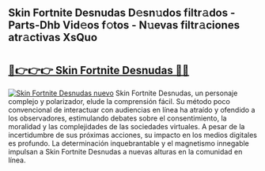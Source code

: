 ## Skin Fortnite Desnudas D𝚎sn𝚞dos filtr𝚊dos - Parts-Dhb Vid𝚎os f𝚘tos - N𝚞evas filtr𝚊ciones atr𝚊ctivas XsQuo

# <h2><a href="http://mb5qnf.tromn.icu/?c=Skin+Fortnite+Desnudas">🔗👉👉👉 Skin Fortnite Desnudas 🔗🔗</a></h2>

[![Skin Fortnite Desnudas nuevo](https://i.imgur.com/pEAQMta.gif)](http://mb5qnf.tromn.icu/?c=Skin+Fortnite+Desnudas)
Skin Fortnite Desnudas, un personaje complejo y polarizador, elude la comprensión fácil. Su método poco convencional de interactuar con audiencias en línea ha atraído y ofendido a los observadores, estimulando debates sobre el consentimiento, la moralidad y las complejidades de las sociedades virtuales. A pesar de la incertidumbre de sus próximas acciones, su impacto en los medios digitales es profundo. La determinación inquebrantable y el magnetismo innegable impulsan a Skin Fortnite Desnudas a nuevas alturas en la comunidad en línea.
